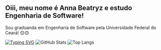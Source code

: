 ## Oiii, meu nome é Anna Beatryz e estudo Engenharia de Software!
Sou graduanda em Engenharia de Software pela Universidade Federal do Ceará! 😊😊

[![Typing SVG](https://readme-typing-svg.herokuapp.com?color=%2336BCF7&lines=Hello+World!;Bem-vindo+ao+meu+perfil+👋)](https://git.io/typing-svg)
![GitHub Stats](https://github-readme-stats.vercel.app/api?username=beatryzarruda&show_icons=true&theme=radical&count_private=true&hide=issues) ![Top Langs](https://github-readme-stats.vercel.app/api/top-langs/?username=beatryzarruda&layout=compact&theme=radical)
